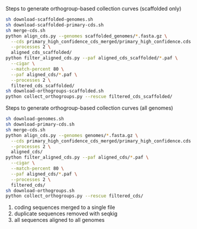 Steps to generate orthogroup-based collection curves (scaffolded only)
```sh
sh download-scaffolded-genomes.sh
sh download-scaffolded-primary-cds.sh
sh merge-cds.sh
python align_cds.py --genomes scaffolded_genomes/*.fasta.gz \
  --cds primary_high_confidence_cds_merged/primary_high_confidence.cds.fasta.gz \
  --processes 2 \
  aligned_cds_scaffolded/
python filter_aligned_cds.py --paf aligned_cds_scaffolded/*.paf \
  --cigar \
  --match-percent 80 \
  --paf aligned_cds/*.paf \
  --processes 2 \
  filtered_cds_scaffolded/
sh download-orthogroups-scaffolded.sh
python collect_orthogroups.py --rescue filtered_cds_scaffolded/
```

Steps to generate orthogroup-based collection curves (all genomes)
```sh
sh download-genomes.sh
sh download-primary-cds.sh
sh merge-cds.sh
python align_cds.py --genomes genomes/*.fasta.gz \
  --cds primary_high_confidence_cds_merged/primary_high_confidence.cds.fasta.gz \
  --processes 2 \
  aligned_cds/
python filter_aligned_cds.py --paf aligned_cds/*.paf \
  --cigar \
  --match-percent 80 \
  --paf aligned_cds/*.paf \
  --processes 2 \
  filtered_cds/
sh download-orthogroups.sh
python collect_orthogroups.py --rescue filtered_cds/
```

1. coding sequences merged to a single file
2. duplicate sequences removed with seqkig
3. all sequences aligned to all genomes
